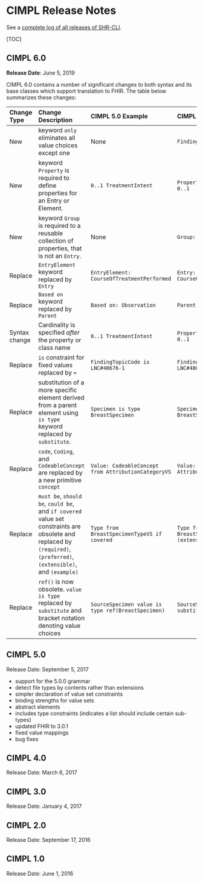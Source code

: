 # CIMPL Release Notes

See a [complete log of all releases of SHR-CLI](https://github.com/standardhealth/shr-cli/releases).

[TOC]

## CIMPL 6.0

**Release Date**: June 5, 2019

CIMPL 6.0 contains a number of significant changes to both syntax and its base classes which support translation to FHIR. The table below summarizes these changes:

| Change Type | Change Description | CIMPL 5.0 Example | CIMPL 6.0 Example | Section |
|:---- |:----------|:---------------------- |:-------------------|:----------------- |
| New | keyword `only` eliminates all value choices except one | None | `FindingResult only concept` | [Only Constraint](#only-constraint) |
| New |keyword `Property` is required to define properties for an Entry or Element. |`0..1 TreatmentIntent`| `Property:  TreatmentIntent 0..1` | [Property Keyword](#property) |
| New |keyword `Group` is required to a reusable collection of properties, that is not an `Entry`. | None | `Group: Address` | [Group Keyword](#group) |
| Replace | `EntryElement` keyword replaced by `Entry` | `EntryElement: CourseOfTreatmentPerformed`| `Entry:  CourseOfTreatmentPerformed` | [Element Keyword](#element) |
| Replace | `Based on` keyword replaced by `Parent` | `Based on: Observation` | `Parent:  Observation` | [Parent Keyword](#parent) |
| Syntax change | Cardinality is specified _after_ the property or class name | `0..1 TreatmentIntent` | `Property:  TreatmentIntent 0..1` | [Property Keyword](#property), [Cardinality Constraint](#cardinality-constraint) |
| Replace | `is` constraint for fixed values replaced by `=` | `FindingTopicCode is LNC#48676-1` | `FindingTopicCode = LNC#48676-1` | [Field Constraints](#field-constraints) |
| Replace | substitution of a more specific element derived from a parent element using `is type` keyword replaced by `substitute`. | `Specimen is type BreastSpecimen` | `Specimen substitute BreastSpecimen` | [Substitute](#substitute) |
| Replace | `code`, `Coding`, and `CodeableConcept` are replaced by a new primitive `concept` | `Value: CodeableConcept from AttributionCategoryVS` | `Value: concept from AttributionCategoryVS` | [Primitives](#primitives) |
| Replace | `must be`, `should be`, `could be`, and `if covered` value set constraints are obsolete and replaced by `(required)`, `(preferred)`, `(extensible)`, and `(example)` | `Type from BreastSpecimenTypeVS if covered` | `Type from BreastSpecimenTypeVS (extensible)` | [Value Set Binding Constraint](#value-set-binding-constraint) |
| Replace | `ref()` is now obsolete. `value is type` replaced by `substitute` and bracket notation denoting value choices| `SourceSpecimen value is type ref(BreastSpecimen)` | `SourceSpecimen[Specimen] substitute BreastSpecimen` | [Mapping to References](#mapping-to-references) |

## CIMPL 5.0

Release Date: September 5, 2017

* support for the 5.0.0 grammar
* detect file types by contents rather than extensions
* simpler declaration of value set constraints
* binding strengths for value sets
* abstract elements
* includes type constraints (indicates a list should include certain sub-types)
* updated FHIR to 3.0.1
* fixed value mappings
* bug fixes

## CIMPL 4.0

Release Date: March 6, 2017

## CIMPL 3.0

Release Date: January 4, 2017

## CIMPL 2.0

Release Date: September 17, 2016

## CIMPL 1.0

Release Date: June 1, 2016
